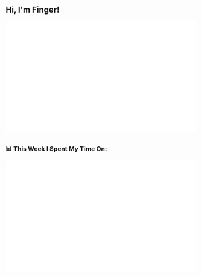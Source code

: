 <h2> Hi, I'm Finger!</h2>

<img align="right" src="https://raw.githubusercontent.com/spianmo/github-stats/master/generated/overview.svg#gh-light-mode-only">

<!-- <img align="right" height="160em" src="https://github-readme-stats-eight-theta.vercel.app/api/top-langs/?username=spianmo&layout=compact&langs_count=8&theme=algolia"/>	 -->
	
```go
package main

type Me struct {
	Name   string
	Job    string
	Code   string
	Skills string
}

func main() {
	me := &Me{
		Name:   "Finger",
		Job:    "Client-side Engineer",
		Code:   "Java and C++ and Others",
		Skills: "Android Security NLP ^o^",
	}
	_ = me
}
```


<h3>📊 This Week I Spent My Time On:</h3>
<img align='right' src="https://raw.githubusercontent.com/spianmo/github-stats/master/generated/languages.svg#gh-light-mode-only">

<!--START_SECTION:waka-->

```txt
Java                   9 hrs 26 mins   ███████▒░░░░░░░░░░░░░░░░░   29.20 %
Kotlin                 6 hrs 32 mins   █████░░░░░░░░░░░░░░░░░░░░   20.23 %
CMake                  3 hrs 34 mins   ██▓░░░░░░░░░░░░░░░░░░░░░░   11.06 %
Groovy                 2 hrs 33 mins   ██░░░░░░░░░░░░░░░░░░░░░░░   07.90 %
C++                    1 hr 51 mins    █▒░░░░░░░░░░░░░░░░░░░░░░░   05.73 %
```

<!--END_SECTION:waka-->
